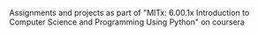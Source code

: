Assignments and projects as part of "MITx: 6.00.1x Introduction to Computer Science and Programming Using Python" on coursera
